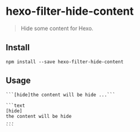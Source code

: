 # hexo-filter-hide-content

> Hide some content for Hexo.

## Install

```
npm install --save hexo-filter-hide-content
```

## Usage

    ```[hide]the content will be hide ...```

    ```text
    [hide]
    the content will be hide
    ...
    ```
